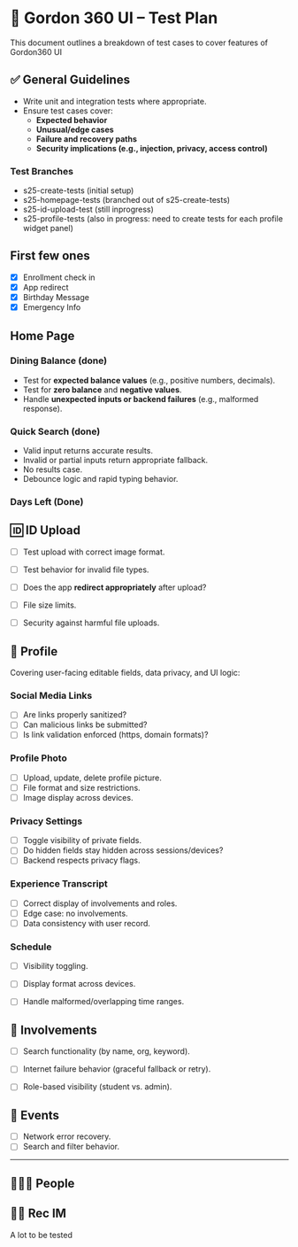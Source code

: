 # 🧪 Gordon 360 UI – Test Plan

This document outlines a breakdown of test cases to cover features of Gordon360 UI


## ✅ General Guidelines

- Write unit and integration tests where appropriate.
- Ensure test cases cover:
  - **Expected behavior**
  - **Unusual/edge cases**
  - **Failure and recovery paths**
  - **Security implications (e.g., injection, privacy, access control)**

### Test Branches
- s25-create-tests (initial setup) 
- s25-homepage-tests (branched out of s25-create-tests)
- s25-id-upload-test (still inprogress)
- s25-profile-tests (also in progress: need to create tests for each profile widget panel)


## First few ones
- [x] Enrollment check in
- [x] App redirect
- [x] Birthday Message
- [x] Emergency Info

## Home  Page

### Dining Balance (done)

- Test for **expected balance values** (e.g., positive numbers, decimals).
- Test for **zero balance** and **negative values**.
- Handle **unexpected inputs or backend failures** (e.g., malformed response).



### Quick Search (done)

- Valid input returns accurate results.
- Invalid or partial inputs return appropriate fallback.
- No results case.
- Debounce logic and rapid typing behavior.

### Days Left (Done)

## 🆔 ID Upload

- [ ] Test upload with correct image format.
- [ ] Test behavior for invalid file types.
- [ ] Does the app **redirect appropriately** after upload?
- [ ] File size limits.
- [ ] Security against harmful file uploads.


## 👤 Profile

Covering user-facing editable fields, data privacy, and UI logic:

### Social Media Links

- [ ] Are links properly sanitized?
- [ ] Can malicious links be submitted?
- [ ] Is link validation enforced (https, domain formats)?

### Profile Photo

- [ ] Upload, update, delete profile picture.
- [ ] File format and size restrictions.
- [ ] Image display across devices.

### Privacy Settings

- [ ] Toggle visibility of private fields.
- [ ] Do hidden fields stay hidden across sessions/devices?
- [ ] Backend respects privacy flags.

### Experience Transcript

- [ ] Correct display of involvements and roles.
- [ ] Edge case: no involvements.
- [ ] Data consistency with user record.

### Schedule

- [ ] Visibility toggling.
- [ ] Display format across devices.
- [ ] Handle malformed/overlapping time ranges.



## 🤝 Involvements

- [ ] Search functionality (by name, org, keyword).
- [ ] Internet failure behavior (graceful fallback or retry).
- [ ] Role-based visibility (student vs. admin).



## 📅 Events

- [ ] Network error recovery.
- [ ] Search and filter behavior.

---

## 🧑‍🤝‍🧑 People


## 🏋️‍♀️ Rec IM

A lot to be tested


